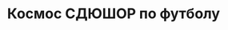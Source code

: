 ---
title: Космос СДЮШОР по футболу
address: '69059, г. Запорожье, ул. Парамонова, 7-а'
phone:
  - (061) 289-68-24
url: ''
about: ''
searchTitle: 'СДЮШОР, г. Запорожье, ул. Парамонова, 7а'
tags:
  - Детско-юношеские спортивные школы
geometry:
  location:
    lat: 47.783349
    lng: 35.213794
  viewport:
    northeast:
      lat: 47.7846979802915
      lng: 35.2151429802915
    southwest:
      lat: 47.78200001970851
      lng: 35.2124450197085
place_id: ChIJTZwMrOte3EARbfdh5Rau51s

---